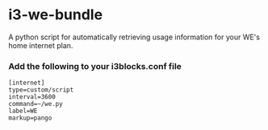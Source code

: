 # i3-we-bundle
A python script for automatically retrieving usage information for your WE's home internet plan.

### Add the following to your i3blocks.conf file
```
[internet]
type=custom/script
interval=3600
command=~/we.py
label=WE
markup=pango
```
